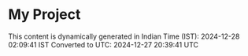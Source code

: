# My Project

This content is dynamically generated in Indian Time (IST): 2024-12-28 02:09:41 IST
Converted to UTC: 2024-12-27 20:39:41 UTC
